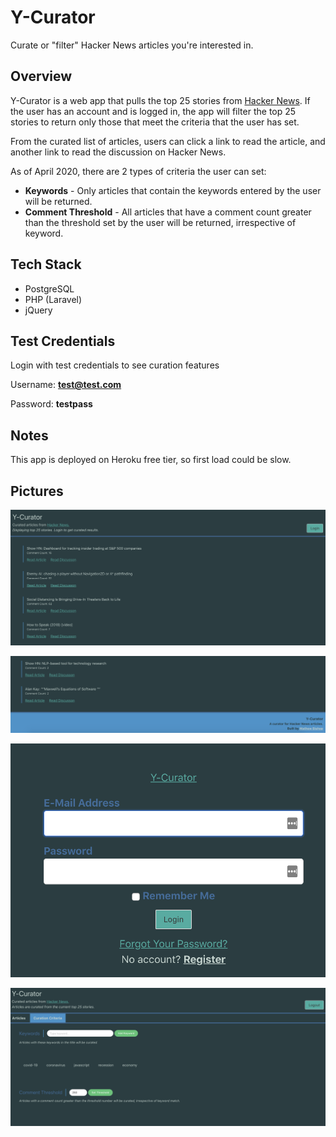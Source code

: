 # Y-Curator

Curate or "filter" Hacker News articles you're interested in. 

## Overview

Y-Curator is a web app that pulls the top 25 stories from [Hacker News](https://news.ycombinator.com/news). If the user has an account and is logged in, the app will filter the top 25 stories to return only those that meet the criteria that the user has set. 

From the curated list of articles, users can click a link to read the article, and another link to read the discussion on Hacker News.

As of April 2020, there are 2 types of criteria the user can set:

- **Keywords** - Only articles that contain the keywords entered by the user will be returned. 
- **Comment Threshold** - All articles that have a comment count greater than the threshold set by the user will be returned, irrespective of keyword.

## Tech Stack

- PostgreSQL
- PHP (Laravel)
- jQuery

## Test Credentials

Login with test credentials to see curation features

Username: **test@test.com**

Password: **testpass**

## Notes

This app is deployed on Heroku free tier, so first load could be slow. 

## Pictures

![Home page](readme_images/main.png)

![Footer](readme_images/footer.png)

![Login page](readme_images/login.png)

![Criteria page](readme_images/criteria.png)